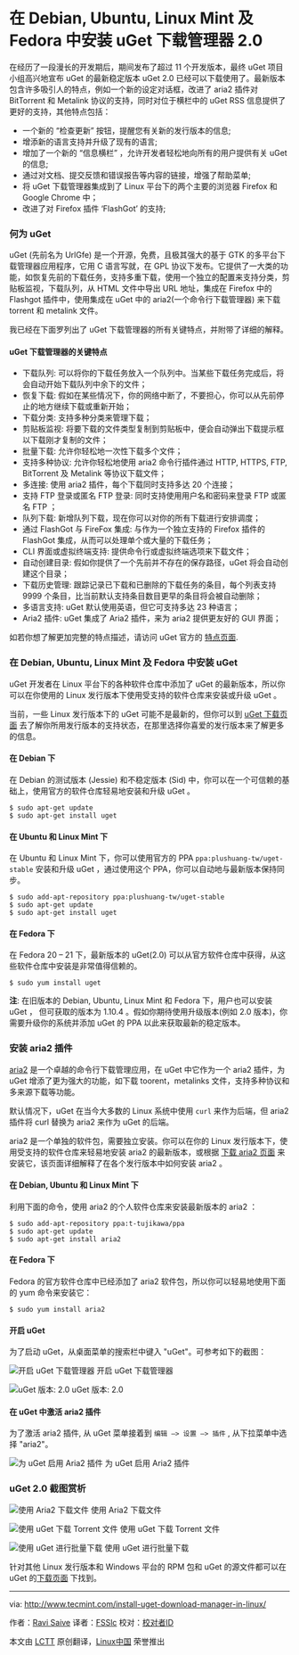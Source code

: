 在 Debian, Ubuntu, Linux Mint 及 Fedora 中安装 uGet 下载管理器 2.0
================================================================================
在经历了一段漫长的开发期后，期间发布了超过 11 个开发版本，最终 uGet 项目小组高兴地宣布 uGet 的最新稳定版本 uGet 2.0 已经可以下载使用了。最新版本包含许多吸引人的特点，例如一个新的设定对话框，改进了 aria2 插件对 BitTorrent 和 Metalink 协议的支持，同时对位于横栏中的 uGet RSS 信息提供了更好的支持，其他特点包括：

- 一个新的 “检查更新” 按钮，提醒您有关新的发行版本的信息;
- 增添新的语言支持并升级了现有的语言;
- 增加了一个新的 “信息横栏” ，允许开发者轻松地向所有的用户提供有关 uGet 的信息;
- 通过对文档、提交反馈和错误报告等内容的链接，增强了帮助菜单;
- 将 uGet 下载管理器集成到了 Linux 平台下的两个主要的浏览器 Firefox 和 Google Chrome 中；
- 改进了对 Firefox 插件 ‘FlashGot’ 的支持;

### 何为 uGet ###

uGet (先前名为 UrlGfe) 是一个开源，免费，且极其强大的基于 GTK 的多平台下载管理器应用程序，它用 C 语言写就，在 GPL 协议下发布。它提供了一大类的功能，如恢复先前的下载任务，支持多重下载，使用一个独立的配置来支持分类，剪贴板监视，下载队列，从 HTML 文件中导出 URL 地址，集成在 Firefox 中的 Flashgot 插件中，使用集成在 uGet 中的 aria2(一个命令行下载管理器) 来下载 torrent 和 metalink 文件。

我已经在下面罗列出了 uGet 下载管理器的所有关键特点，并附带了详细的解释。

#### uGet 下载管理器的关键特点 ####

- 下载队列: 可以将你的下载任务放入一个队列中。当某些下载任务完成后，将会自动开始下载队列中余下的文件；
- 恢复下载: 假如在某些情况下，你的网络中断了，不要担心，你可以从先前停止的地方继续下载或重新开始；
- 下载分类: 支持多种分类来管理下载；
- 剪贴板监视: 将要下载的文件类型复制到剪贴板中，便会自动弹出下载提示框以下载刚才复制的文件；
- 批量下载: 允许你轻松地一次性下载多个文件；
- 支持多种协议: 允许你轻松地使用 aria2 命令行插件通过 HTTP, HTTPS, FTP, BitTorrent 及 Metalink 等协议下载文件；
- 多连接: 使用 aria2 插件，每个下载同时支持多达 20 个连接；
- 支持 FTP 登录或匿名 FTP 登录: 同时支持使用用户名和密码来登录 FTP 或匿名 FTP ；
- 队列下载: 新增队列下载，现在你可以对你的所有下载进行安排调度；
- 通过 FlashGot 与 FireFox 集成: 与作为一个独立支持的 Firefox 插件的 FlashGot 集成，从而可以处理单个或大量的下载任务；
- CLI 界面或虚拟终端支持: 提供命令行或虚拟终端选项来下载文件；
- 自动创建目录: 假如你提供了一个先前并不存在的保存路径，uGet 将会自动创建这个目录；
- 下载历史管理: 跟踪记录已下载和已删除的下载任务的条目，每个列表支持 9999 个条目，比当前默认支持条目数目更早的条目将会被自动删除；
- 多语言支持: uGet 默认使用英语，但它可支持多达 23 种语言；
- Aria2 插件: uGet 集成了 Aria2 插件，来为 aria2 提供更友好的 GUI 界面；

如若你想了解更加完整的特点描述，请访问 uGet 官方的 [特点页面][1].

### 在 Debian, Ubuntu, Linux Mint 及 Fedora 中安装 uGet ###

uGet 开发者在 Linux 平台下的各种软件仓库中添加了 uGet 的最新版本，所以你可以在你使用的 Linux 发行版本下使用受支持的软件仓库来安装或升级 uGet 。

当前，一些 Linux 发行版本下的 uGet 可能不是最新的，但你可以到 [uGet 下载页面][2] 去了解你所用发行版本的支持状态，在那里选择你喜爱的发行版本来了解更多的信息。

#### 在 Debian 下 ####

在 Debian 的测试版本 (Jessie) 和不稳定版本 (Sid) 中，你可以在一个可信赖的基础上，使用官方的软件仓库轻易地安装和升级 uGet 。

    $ sudo apt-get update
    $ sudo apt-get install uget

#### 在 Ubuntu 和 Linux Mint 下 ####

在 Ubuntu 和 Linux Mint 下，你可以使用官方的 PPA `ppa:plushuang-tw/uget-stable` 安装和升级 uGet ，通过使用这个 PPA，你可以自动地与最新版本保持同步。

    $ sudo add-apt-repository ppa:plushuang-tw/uget-stable
    $ sudo apt-get update
    $ sudo apt-get install uget

#### 在 Fedora 下 ####

在 Fedora 20 – 21 下，最新版本的 uGet(2.0) 可以从官方软件仓库中获得，从这些软件仓库中安装是非常值得信赖的。

    $ sudo yum install uget

**注**: 在旧版本的 Debian, Ubuntu, Linux Mint 和 Fedora 下，用户也可以安装 uGet ， 但可获取的版本为 1.10.4 。假如你期待使用升级版本(例如 2.0 版本)，你需要升级你的系统并添加 uGet 的 PPA 以此来获取最新的稳定版本。

### 安装 aria2 插件 ###

[aria2][3] 是一个卓越的命令行下载管理应用，在 uGet 中它作为一个 aria2 插件，为 uGet 增添了更为强大的功能，如下载 toorent，metalinks 文件，支持多种协议和多来源下载等功能。

默认情况下，uGet 在当今大多数的 Linux 系统中使用 `curl` 来作为后端，但 aria2 插件将 curl 替换为 aria2 来作为 uGet 的后端。

aria2 是一个单独的软件包，需要独立安装。你可以在你的 Linux 发行版本下，使用受支持的软件仓库来轻易地安装 aria2 的最新版本，或根据 [下载 aria2 页面][4] 来安装它，该页面详细解释了在各个发行版本中如何安装 aria2 。

#### 在 Debian, Ubuntu 和 Linux Mint 下 ####

利用下面的命令，使用 aria2 的个人软件仓库来安装最新版本的 aria2 ：

    $ sudo add-apt-repository ppa:t-tujikawa/ppa
    $ sudo apt-get update
    $ sudo apt-get install aria2

#### 在 Fedora 下 ####

Fedora 的官方软件仓库中已经添加了 aria2 软件包，所以你可以轻易地使用下面的 yum 命令来安装它：

    $ sudo yum install aria2

#### 开启 uGet ####

为了启动 uGet，从桌面菜单的搜索栏中键入 "uGet"。可参考如下的截图：

![开启 uGet 下载管理器](http://www.tecmint.com/wp-content/uploads/2014/03/Start-uGet.gif)
开启 uGet 下载管理器

![uGet 版本: 2.0](http://www.tecmint.com/wp-content/uploads/2014/03/uGet-Version.gif)
uGet 版本: 2.0

#### 在 uGet 中激活 aria2 插件 ####

为了激活 aria2 插件, 从 uGet 菜单接着到 `编辑 –> 设置 –> 插件` , 从下拉菜单中选择 "aria2"。

![为 uGet 启用 Aria2 插件](http://www.tecmint.com/wp-content/uploads/2014/03/Enable-Aria2-Plugin.gif)
为 uGet 启用 Aria2 插件

### uGet 2.0 截图赏析 ###

![使用 Aria2 下载文件](http://www.tecmint.com/wp-content/uploads/2014/03/Download-Files-Using-Aria2.gif)
使用 Aria2 下载文件

![使用 uGet 下载 Torrent 文件](http://www.tecmint.com/wp-content/uploads/2014/03/Download-Torrent-File.gif)
使用 uGet 下载 Torrent 文件

![使用 uGet 进行批量下载](http://www.tecmint.com/wp-content/uploads/2014/03/Batch-Download-Files.gif)
使用 uGet 进行批量下载

针对其他 Linux 发行版本和 Windows 平台的 RPM 包和 uGet 的源文件都可以在 uGet 的[下载页面][5] 下找到。

--------------------------------------------------------------------------------

via: http://www.tecmint.com/install-uget-download-manager-in-linux/

作者：[Ravi Saive][a]
译者：[FSSlc](https://github.com/FSSlc)
校对：[校对者ID](https://github.com/校对者ID)

本文由 [LCTT](https://github.com/LCTT/TranslateProject) 原创翻译，[Linux中国](https://linux.cn/) 荣誉推出

[a]:http://www.tecmint.com/author/admin/
[1]:http://uget.visuex.com/features
[2]:http://ugetdm.com/downloads
[3]:http://www.tecmint.com/install-aria2-a-multi-protocol-command-line-download-manager-in-rhel-centos-fedora/
[4]:http://ugetdm.com/downloads-aria2
[5]:http://ugetdm.com/downloads